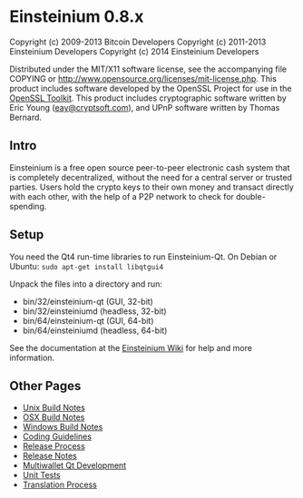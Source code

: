 Einsteinium 0.8.x
====================

Copyright (c) 2009-2013 Bitcoin Developers
Copyright (c) 2011-2013 Einsteinium Developers
Copyright (c) 2014 Einsteinium Developers

Distributed under the MIT/X11 software license, see the accompanying
file COPYING or http://www.opensource.org/licenses/mit-license.php.
This product includes software developed by the OpenSSL Project for use in the [OpenSSL Toolkit](http://www.openssl.org/). This product includes
cryptographic software written by Eric Young ([eay@cryptsoft.com](mailto:eay@cryptsoft.com)), and UPnP software written by Thomas Bernard.


Intro
---------------------
Einsteinium is a free open source peer-to-peer electronic cash system that is
completely decentralized, without the need for a central server or trusted
parties.  Users hold the crypto keys to their own money and transact directly
with each other, with the help of a P2P network to check for double-spending.


Setup
---------------------
You need the Qt4 run-time libraries to run Einsteinium-Qt. On Debian or Ubuntu:
	`sudo apt-get install libqtgui4`

Unpack the files into a directory and run:

- bin/32/einsteinium-qt (GUI, 32-bit)
- bin/32/einsteiniumd (headless, 32-bit)
- bin/64/einsteinium-qt (GUI, 64-bit)
- bin/64/einsteiniumd (headless, 64-bit)

See the documentation at the [Einsteinium Wiki](http://einsteinium.info)
for help and more information.


Other Pages
---------------------
- [Unix Build Notes](build-unix.md)
- [OSX Build Notes](build-osx.md)
- [Windows Build Notes](build-msw.md)
- [Coding Guidelines](coding.md)
- [Release Process](release-process.md)
- [Release Notes](release-notes.md)
- [Multiwallet Qt Development](multiwallet-qt.md)
- [Unit Tests](unit-tests.md)
- [Translation Process](translation_process.md)
